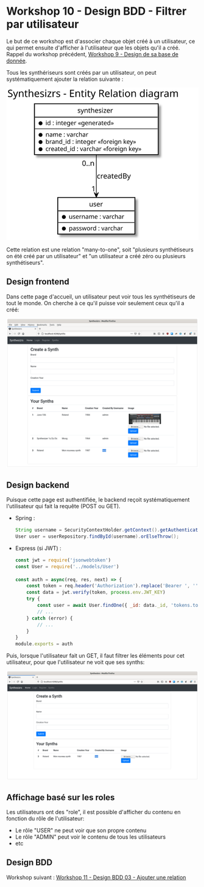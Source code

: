 # Workshop 10 - Design BDD - Filtrer par utilisateur

Le but de ce workshop est d'associer chaque objet créé à un utilisateur, ce qui permet ensuite d'afficher à l'utilisateur que les objets qu'il a créé. Rappel du workshop précédent, [Workshop 9 - Design de sa base de donnée](09-design-bdd-01-diagramme).

Tous les synthériseurs sont créés par un utilisateur, on peut systématiquement ajouter la relation suivante :

![Synthesizrs - Entity relation diagram](./synthesizrs_entity_relation_diagram.svg)

Cette relation est une relation "many-to-one", soit "plusieurs synthétiseurs on été créé par un utilisateur" et "un utilisateur a créé zéro ou plusieurs synthétiseurs".

## Design frontend

Dans cette page d'accueil, un utilisateur peut voir tous les synthétiseurs de tout le monde. On cherche à ce qu'il puisse voir seulement ceux qu'il a créé:

![Synthesizrs - Frontend](./synthesizrs-filter-by-user.png)

## Design backend

Puisque cette page est authentifiée, le backend reçoit systématiquement l'utilisateur qui fait la requête (POST ou GET).

- Spring :
    ```java
    String username = SecurityContextHolder.getContext().getAuthentication().getName();
    User user = userRepository.findById(username).orElseThrow();
    ```
- Express (si JWT) :
    ```javascript
    const jwt = require('jsonwebtoken')
    const User = require('../models/User')
    
    const auth = async(req, res, next) => {
        const token = req.header('Authorization').replace('Bearer ', '')
        const data = jwt.verify(token, process.env.JWT_KEY)
        try {
            const user = await User.findOne({ _id: data._id, 'tokens.token': token })
            // ...
        } catch (error) {
            // ...
        }  
    }
    module.exports = auth
    ```

Puis, lorsque l'utilisateur fait un GET, il faut filtrer les éléments pour cet utilisateur, pour que l'utilisateur ne voit que ses synths:

![Synthesizrs - Frontend](./synthesizrs-filter-by-user-done.png)

## Affichage basé sur les roles

Les utilisateurs ont des "role", il est possible d'afficher du contenu en fonction du rôle de l'utilisateur:

- Le rôle "USER" ne peut voir que son propre contenu
- Le rôle "ADMIN" peut voir le contenu de tous les utilisateurs
- etc

## Design BDD

Workshop suivant : [Workshop 11 - Design BDD 03 - Ajouter une relation](11-design-bdd-03-ajouter-relation)
